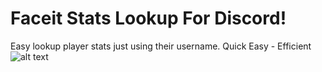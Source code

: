 # Faceit Stats Lookup For Discord!
Easy lookup player stats just using their username. Quick Easy - Efficient
![alt text](https://cdn.jake0001.com/cdn/imagesj309wjevdq.png)
